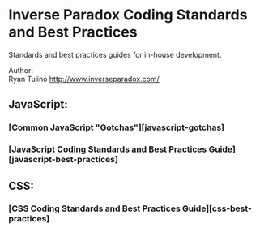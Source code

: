 # Inverse Paradox Coding Standards and Best Practices

Standards and best practices guides for in-house development.

Author:  
Ryan Tulino
<http://www.inverseparadox.com/>

## JavaScript:

### [Common JavaScript "Gotchas"][javascript-gotchas]

### [JavaScript Coding Standards and Best Practices Guide][javascript-best-practices]

<!--
### [JavaScript Style Guide][javascript-style-guide]
-->

## CSS:

<!--
### [Common CSS "Gotchas"][css-gotchas]
-->

### [CSS Coding Standards and Best Practices Guide][css-best-practices]

<!--
### [CSS Style Guide][css-style-guide]
-->

<!-- My CSS documentation -->
[css-gotchas]: https://github.com/stevekwan/best-practices/blob/master/css/gotchas.md
